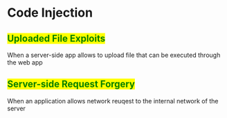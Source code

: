 # Code Injection

## <mark style="color:green;">Uploaded File Exploits</mark>

When a server-side app allows to upload file that can be executed through the web app



## <mark style="color:green;">Server-side Request Forgery</mark>

When an application allows network reuqest to the internal network of the server

